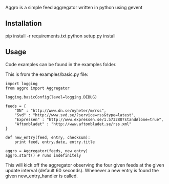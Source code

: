 Aggro is a simple feed aggregator written in python using gevent

## Installation

pip install -r requirements.txt
python setup.py install

## Usage

Code examples can be found in the examples folder.

This is from the examples/basic.py file:

    import logging
    from aggro import Aggregator

    logging.basicConfig(level=logging.DEBUG)

    feeds = {
        "DN" : "http://www.dn.se/nyheter/m/rss",
        "Svd" : "http://www.svd.se/?service=rss&type=latest",
        "Expressen" : "http://www.expressen.se/1.573280?standAlone=true",
        "Aftonbladet" : "http://www.aftonbladet.se/rss.xml"
    }

    def new_entry(feed, entry, checksum):
        print feed, entry.date, entry.title

    aggro = Aggregator(feeds, new_entry)
    aggro.start() # runs indefinitely

This will kick off the aggregator observing the four given feeds at the given update interval (default 60 seconds).
Whenever a new entry is found the given new_entry_handler is called.